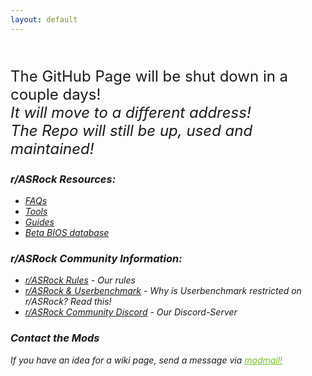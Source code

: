 ```yaml
---
layout: default
---
```


<p style="color:#red;font-size:x-large">
    <i class="fa fa-exclamation-triangle" aria-hidden="true"></i><br>
    The GitHub Page will be shut down in a couple days!<i class="fa fa-exclamation-triangle" aria-hidden="true"><br>
    It will move to a different address!<br>
    The Repo will still be up, used and maintained!
</p>

### r/ASRock Resources:

* [FAQs](faq/index.md)
* [Tools](tools/index.md)
* [Guides](guides/index.md)
* [Beta BIOS database](beta_bios/index.md)

### r/ASRock Community Information:

* [r/ASRock Rules](rules/index.md) - Our rules
* [r/ASRock & Userbenchmark](faq/index.md#rasrock-and-userbenchmark) - Why is Userbenchmark restricted on r/ASRock? Read this!
* [r/ASRock Community Discord](https://discord.gg/rFrMpxV) - Our Discord-Server

### Contact the Mods
If you have an idea for a wiki page, send a message via <a style="color:#79bd28" href="https://www.reddit.com/message/compose?to=%2Fr%2FASRock" target="_blank">modmail!</a>
